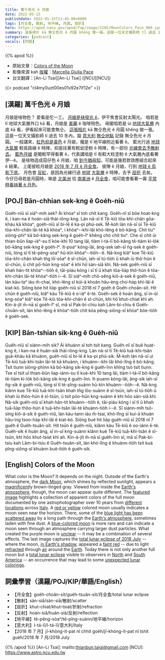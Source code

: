 ```yaml
---
title: 萬千色光 ê 月娘
date: 2022-05-15
publishdate: 2022-05-15T11:45:00+0800
tags: [月全食, 散射, 地平線, 月圓, 屈折]
hero: https://apod.nasa.gov/apod/fap/image/2205/MoonColors_Pace_960.jpg
summary: 這張相片 kā 無仝色光 ê 月圓 khêng 做一張。這是一位天文攝影師 tī 過去 10 冬內，踮 意大利 無仝地點記錄 無仝色光 ê 月圓。
categories: [podcast]
vocals: [阿錕]
---
```


{{% apod %}}

- 原始文章：[Colors of the Moon](https://apod.nasa.gov/apod/ap220515.html)
- 影像來源 kah [版權][copyright]：[Marcella Giulia Pace](https://greenflash.photo/about-me/)
- 台文翻譯：[An-Li Tsai][An-Li Tsai] ([NCU][NCU])

{{< podcast "cl4my0uzt00es01x92e7if12e" >}}

## [漢羅] 萬千色光 ê 月娘
月娘是啥物色？
愛看是佗一工。
[月娘是袂發光 ê][dark Moon]，伊干焦會反射太陽光。
咱若是 tī 地球大氣層外口 kā 看，月娘是 [美麗][magnificent] ê 咖啡殕色。
毋閣咱若是 ùi [地球大氣層][Earth's atmosphere] 內底 kā 看，伊看起來可能會無仝。
[這張相片][featured image] kā 無仝色光 ê 月圓 khêng 做一張。
這是一位天文攝影師 tī 過去 10 冬內，踮 [意大利][Italy] [無仝地點][different locations] 記錄 無仝色光 ê 月圓。
一般講來，[紅色抑是黃色][red or yellow] ê 月娘，攏是 tī 地平線附近看著 ê。
藍光行過 [地球大氣層][Earth's atmosphere] 較長路線 ê 時陣，抑是拄著有較幼塗粉 ê 時陣，有一部份 [光線會去予散射去][blue light has been scattered away]。
[藍色月娘][blue-colored moon] 是閣較罕得看著 ê，代表講咱是 tī 有較大粒塗粉 ê 大氣層內底看著伊--ê。
是啥物造成茄仔色 ê 月娘，咱 [到今猶毋知][unclear]，可能是幾若款效應組合起來 ê 結果。
上尾彼粒月娘是 [2018 年 7 月 ê 月全食][total lunar eclipse of 2018 July]。
彼陣 ê 月娘，行到 [地球 ê 烏影下底][in Earth's shadow]。
月色會 [反紅][faint red]，是因為光線行過 [地球][Earth] [大氣層][air t] ê 時陣，去予 [屈折][refracted] 去矣。
今仔日毋若是月圓時，嘛是 [北美洲][North] 佮 [南美洲][South America] ê [月全食][total lunar eclipse]，咱可能會看著一寡 [平常時看袂著 ê 月色][unexpected lunar colorings t]。

## [POJ] Bān-chhian sek-kng ê Goe̍h-niû
Goe̍h-niû sī siáⁿ-mih sek?
Ài khòaⁿ sī toh chi̍t kang.
Goe̍h-nî sī bōe hoat-kng ê, i kan-na ē hoán-siā thài-iông-kng.
Lán nā-sī tī Tē-kiû tōa-khì-chân gōa-kháu kā khòaⁿ, goe̍h-niû sī bí-lē ê ka-pi phú-sek.
M̄-koh lán nā-sī ùi Tē-kiû tōa-khì-chân lāi-té kā khòaⁿ, i khòaⁿ--khí-lâi khó-lêng ē bô-kâng.
Chit tiuⁿ siòng-phìⁿ kā bô-kâng sek-kng ê goe̍h-îⁿ khêng chò chi̍t tiuⁿ.
Che sī chi̍t ūi thian-bûn liap-iáⁿ-su tī kòe-khì 10 tang lāi, tiàm I-tá-lī bô-kâng tē-tiám kì-lo̍k bô-kâng sek-kng ê goe̍h-îⁿ.
It-poaⁿ kóng-lâi, âng-sek iah-sī n̂g-sek ê goe̍h-niû, lóng sī tī tē-pêng-sòaⁿ hū-kīn khòaⁿ--tio̍h--ê.
Nâ-kng kiâⁿ koe Tē-kiû tōa-khì-chân khah tn̂g lō͘-sòaⁿ ê sî-chūn, iah-sī tú-tio̍h ū khah iù thô͘-hún ê sî-chūn, ū chi̍t pō͘-hūn kng-sòaⁿ ē khì hō͘ sàn-siā khì.
Nâ-sek goe̍h-niû sī khah hán-tit khòaⁿ--tio̍h ê, tāi-piáu kóng i sī tī ū khah tōa-lia̍p thô͘-hún ê tōa-khì-chân lāi-té khòaⁿ-tio̍h i--ê.
Sī siáⁿ-mih chō-sêng kiô-á-sek ê goe̍h-niû, lán kàu-taⁿ iáu m̄-chai, khó-lêng sī kúi-ā khoán hāu-èng cho͘-ha̍p khí-lâi ê kiat-kó.
Siōng bóe hit lia̍p goe̍h-niû sī 2018 nî 7 goe̍h ê Goe̍h-choân-si̍t.
Hit chūn ê goe̍h-niû, kiâⁿ kàu Tē-kiû ê o͘-iáⁿ ē-té.
Goe̍h-sek ē hoán âng, sī in-ūi kng-sòaⁿ kiâⁿ kòe Tē-kiû tōa-khì-chân ê sî-chūn, khì hō͘ khut-chiat khì ah.
Kin-á-ji̍t m̄-nā sī goe̍h-îⁿ sî, mā sī Pak-bí-chiu kah Lâm-bí-chiu ê Goe̍h-choân-si̍t, lán khó-lêng ē khòaⁿ-tio̍h chi̍t kóa pêng-siông-sî khòaⁿ bōe-tio̍h ê goe̍h-sek.

## [KIP] Bān-tshian sik-kng ê Gue̍h-niû
Gue̍h-niû sī siánn-mih sik?
Ài khuànn sī toh tsi̍t kang.
Gue̍h-nî sī buē huat-kng ê, i kan-na ē huán-siā thài-iông-kng.
Lán nā-sī tī Tē-kiû tuā-khì-tsân guā-kháu kā khuànn, gue̍h-niû sī bí-lē ê ka-pi phú-sik.
M̄-koh lán nā-sī uì Tē-kiû tuā-khì-tsân lāi-té kā khuànn, i khuànn--khí-lâi khó-lîng ē bô-kâng.
Tsit tiunn siòng-phìnn kā bô-kâng sik-kng ê gue̍h-înn khîng tsò tsi̍t tiunn.
Tse sī tsi̍t uī thian-bûn liap-iánn-su tī kuè-khì 10 tang lāi, tiàm I-tá-lī bô-kâng tē-tiám kì-lo̍k bô-kâng sik-kng ê gue̍h-înn.
It-puann kóng-lâi, âng-sik iah-sī n̂g-sik ê gue̍h-niû, lóng sī tī tē-pîng-suànn hū-kīn khuànn--tio̍h--ê.
Nâ-kng kiânn kue Tē-kiû tuā-khì-tsân khah tn̂g lōo-suànn ê sî-tsūn, iah-sī tú-tio̍h ū khah iù thôo-hún ê sî-tsūn, ū tsi̍t pōo-hūn kng-suànn ē khì hōo sàn-siā khì.
Nâ-sik gue̍h-niû sī khah hán-tit khuànn--tio̍h ê, tāi-piáu kóng i sī tī ū khah tuā-lia̍p thôo-hún ê tuā-khì-tsân lāi-té khuànn-tio̍h i--ê.
Sī siánn-mih tsō-sîng kiô-á-sik ê gue̍h-niû, lán kàu-tann iáu m̄-tsai, khó-lîng sī kuí-ā khuán hāu-ìng tsoo-ha̍p khí-lâi ê kiat-kó.
Siōng bué hit lia̍p gue̍h-niû sī 2018 nî 7 gue̍h ê Gue̍h-tsuân-si̍t.
Hit tsūn ê gue̍h-niû, kiânn kàu Tē-kiû ê oo-iánn ē-té.
Gue̍h-sik ē huán âng, sī in-uī kng-suànn kiânn kuè Tē-kiû tuā-khì-tsân ê sî-tsūn, khì hōo khut-tsiat khì ah.
Kin-á-ji̍t m̄-nā sī gue̍h-înn sî, mā sī Pak-bí-tsiu kah Lâm-bí-tsiu ê Gue̍h-tsuân-si̍t, lán khó-lîng ē khuànn-tio̍h tsi̍t kuá pîng-siông-sî khuànn buē-tio̍h ê gue̍h-sik.

## [English] Colors of the Moon

What color is the Moon?
It depends on the night.
Outside of the Earth's atmosphere, the [dark Moon][dark Moon], which shines by reflected sunlight, appears a [magnificent][magnificent]ly brown-tinged gray.
Viewed from inside the [Earth's atmosphere][Earth's atmosphere], though, the moon can appear quite different.
The [featured image][featured image] highlights a collection of apparent colors of the full moon documented by one astrophotographer over 10 years from [different locations][different locations] across [Italy][Italy].
A [red or yellow][red or yellow] colored moon usually indicates a moon seen near the horizon.
There, some of the [blue light has been scattered away][blue light has been scattered away] by a long path through the [Earth's atmosphere][Earth's atmosphere], sometimes laden with fine dust.
A [blue-colored moon][blue-colored moon] is more rare and can indicate a moon seen through an atmosphere carrying larger dust particles.
What created the purple moon is [unclear][unclear] -- it may be a combination of several effects.
The last image captures the [total lunar eclipse of 2018 July][total lunar eclipse of 2018 July] -- where the moon, [in Earth's shadow][in Earth's shadow], appeared a [faint red][faint red] -- due to light [refracted][refracted] through [air][air e] around the [Earth][Earth].
Today there is not only another full moon but a [total lunar eclipse][total lunar eclipse] visible to observers in [North][North] and [South America][South America] -- an occurrence that may lead to some [unexpected lunar colorings][unexpected lunar colorings e].

## 詞彙學習（漢羅/POJ/KIP/華語/English）
- 【月全食】goe̍h-choân-si̍t/gue̍h-tsuân-si̍t/月全食/total lunar eclipse
- 【散射】sàn-siā/sàn-siā/散射/scatter
- 【屈折】khut-chiat/khut-tsiat/折射/refraction
- 【反射】hoán-siā/huán-siā/反射/reflection
- 【地平線】tē-pêng-sòaⁿ/tē-pîng-suànn/地平線/horizon
- 【意大利】I-tá-lī/I-tá-lī/意大利/Italy
- 【2018 年 7 月】jī-khòng-it-pat nî chhit goe̍h/jī-khòng-it-pat nî tshit gue̍h/2018 年 7 月/2018 July



{{% /apod %}}
[An-Li Tsai]: mailto:thianbun.taigi@gmail.com
[NCU]: https://www.astro.ncu.edu.tw

[copyright]: https://apod.nasa.gov/apod/fap/lib/about_apod.html#srapply

[dark Moon]:https://www.universetoday.com/19981/moon-albedo/
[magnificent]:https://apod.nasa.gov/apod/ap031109.html
[Earth's atmosphere]:https://climate.nasa.gov/news/2919/earths-atmosphere-a-multi-layered-cake/
[featured image]:https://greenflash.photo/greenflash-gallery/greenflash-gallery/portfolio/colors-of-the-moon/
[different locations]:https://youtu.be/G0EUqGhYZ6Y
[Italy]:https://en.wikipedia.org/wiki/Italy
[red or yellow]:http://curious.astro.cornell.edu/about-us/46-our-solar-system/the-moon/observing-the-moon/142-why-are-the-moon-and-sun-sometimes-orange-or-red-beginner
[blue light has been scattered away]:https://spaceplace.nasa.gov/blue-sky/en/
[Earth's atmosphere]:https://scied.ucar.edu/shortcontent/earths-atmosphere
[blue-colored moon]:https://www.loc.gov/everyday-mysteries/astronomy/item/what-is-a-blue-moon-is-it-ever-really-blue/
[unclear]:https://s3.amazonaws.com/cdn-origin-etr.akc.org/wp-content/uploads/2018/09/29083523/GettyImages-157531381-1024x746.jpg
[total lunar eclipse of 2018 July]:https://apod.nasa.gov/apod/ap190120.html
[in Earth's shadow]:https://sservi.nasa.gov/wp-content/uploads/2014/04/si_lunar-eclipse_geometry.jpg
[faint red]:https://www.timeanddate.com/eclipse/why-does-moon-look-red-lunar-eclipse.html
[refracted]:https://www.sciencelearn.org.nz/resources/49-refraction-of-light
[air e]:https://apod.nasa.gov/apod/ap220417.html
[air t]:https://apod.tw/daily/20220417/
[Earth]:https://solarsystem.nasa.gov/planets/earth/overview/
[total lunar eclipse]:https://www.timeanddate.com/eclipse/lunar/2022-may-16
[North]:https://en.wikipedia.org/wiki/North_America
[South America]:https://en.wikipedia.org/wiki/South_America
[unexpected lunar colorings e]:https://apod.nasa.gov/apod/ap211201.html
[unexpected lunar colorings t]:https://apod.tw/daily/20211201/
